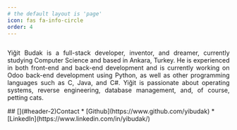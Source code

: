 ```yaml
---
# the default layout is 'page'
icon: fas fa-info-circle
order: 4
---
```

<div style="display: flex; flex-direction: row; align-items: center;">
  <div style="flex: 4;">
    <p style="text-align: justify;">Yiğit Budak is a full-stack developer, inventor, and dreamer, currently studying Computer Science and based in Ankara, Turkey. He is experienced in both front-end and back-end development and is currently working on Odoo back-end development using Python, as well as other programming languages such as C, Java, and C#. Yiğit is passionate about operating systems, reverse engineering, database management, and, of course, petting cats.</p>
  </div>
</div>
## [](#header-2)Contact
*	[Github](https://www.github.com/yibudak)
*	[LinkedIn](https://www.linkedin.com/in/yibudak/)
